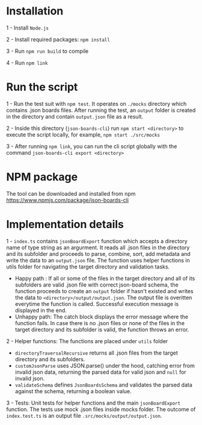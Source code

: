 # Installation

1 - Install `Node.js`

2 - Install required packages: `npm install`

3 - Run `npm run build` to compile

4 - Run `npm link`

# Run the script

1 - Run the test suit with `npm test`. It operates on `./mocks` directory which contains .json boards files. After running the test, an `output` folder is created in the directory and contain `output.json` file as a result.

2 - Inside this directory (`json-boards-cli`) run `npm start <directory>` to execute the script locally, for example, `npm start ./src/mocks`

3 - After running `npm link`, you can run the cli script globally with the command `json-boards-cli export <directory>`

# NPM package

The tool can be downloaded and installed from npm https://www.npmjs.com/package/json-boards-cli

# Implementation details

1 - `index.ts` contains `jsonBoardExport` function which accepts a directory name of type string as an argurment. It reads all .json files in the directory and its subfolder and proceeds to parse, combine, sort, add metadata and write the data to an `output.json` file. The function uses helper functions in utils folder for navigating the target directory and validation tasks.

- Happy path : If all or some of the files in the target directory and all of its subfolders are valid .json file with correct json-board schema, the function proceeds to create an `output` folder if hasn't existed and writes the data to `<directory>/output/output.json`. The output file is overitten everytime the function is called. Successful execution message is displayed in the end.
- Unhappy path: The catch block displays the error message where the function fails. In case there is no .json files or none of the files in the target directory and its subfolder is valid, the function throws an error.

2 - Helper functions: The functions are placed under `utils` folder

- `directoryTraversalRecursive` returns all .json files from the target directory and its subfolders.
- `customJsonParse` uses JSON.parse() under the hood, catching error from invalid json data, returning the parsed data for valid json and `null` for invalid json.
- `validateSchema` defines `JsonBoardsSchema` and validates the parsed data against the schema, returning a boolean value.

3 - Tests: Unit tests for helper functions and the main `jsonBoardExport` function. The tests use mock .json files inside mocks folder. The outcome of `index.test.ts` is an output file `.src/mocks/output/output.json`.
